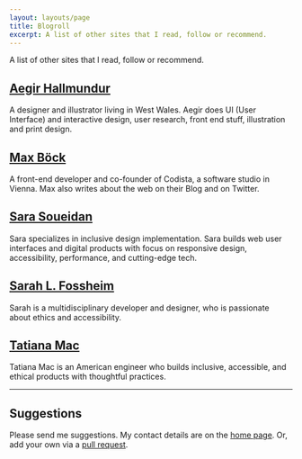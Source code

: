 ```yaml
---
layout: layouts/page
title: Blogroll
excerpt: A list of other sites that I read, follow or recommend.
---
```


A list of other sites that I read, follow or recommend.

## [Aegir Hallmundur](http://aegir.org/)
A designer and illustrator living in West Wales. Aegir does UI (User Interface) and interactive design, user research, front end stuff, illustration and print design.

## [Max Böck](https://mxb.dev/)
A front-end developer and co-founder of Codista, a software studio in Vienna.
Max also writes about the web on their Blog and on Twitter.

## [Sara Soueidan](https://www.sarasoueidan.com/)
Sara specializes in inclusive design implementation. Sara builds web user interfaces and digital products with focus on responsive design, accessibility, performance, and cutting-edge tech.

## [Sarah L. Fossheim](https://fossheim.io/)
Sarah is a multidisciplinary developer and designer, who is passionate about ethics and accessibility.

## [Tatiana Mac](https://www.tatianamac.com/)
Tatiana Mac is an American engineer who builds inclusive, accessible, and ethical products with thoughtful practices.

***

## Suggestions

Please send me suggestions. My contact details are on the [home page](/). Or, add your own via a [pull request](https://github.com/benjystanton/benjystanton.github.io/blob/main/src/blogroll.md).